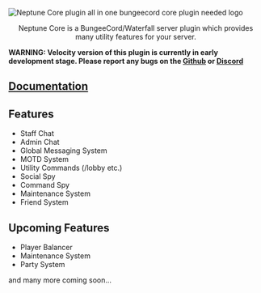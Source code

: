 ![Neptune Core plugin all in one bungeecord core plugin needed logo](https://cdn.modrinth.com/data/cached_images/2a92d07c7e5949e844a3d18201de9b1d91032f03.png)

<p align=center>Neptune Core is a BungeeCord/Waterfall server plugin which provides many utility features for your server.</p>

**WARNING: Velocity version of this plugin is currently in early development stage. Please report any bugs on the [Github](https://github.com/LuminaGames/NeptuneCore/issues) or [Discord](https://discord.gg/e97HsSX89j)**

## [Documentation](https://docs.vedant.lol/neptune-core)

## Features
* Staff Chat
* Admin Chat
* Global Messaging System
* MOTD System
* Utility Commands (/lobby etc.)
* Social Spy
* Command Spy
* Maintenance System
* Friend System

## Upcoming Features
* Player Balancer
* Maintenance System
* Party System
  
and many more coming soon...
